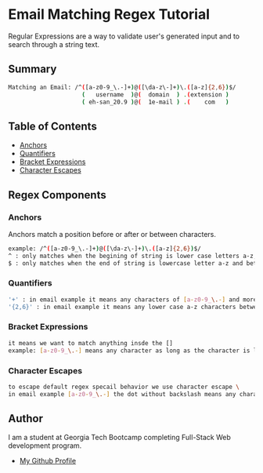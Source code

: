 # Email Matching Regex Tutorial

Regular Expressions are a way to validate user's generated input and to search through a string text.

## Summary
```sh
Matching an Email: /^([a-z0-9_\.-]+)@([\da-z\-]+)\.([a-z]{2,6})$/
                     (   username  )@(  domain  ) .(extension )
                     ( eh-san_20.9 )@(  1e-mail ) .(    com   )
```

## Table of Contents

- [Anchors](#anchors)
- [Quantifiers](#quantifiers)
- [Bracket Expressions](#bracket-expressions)
- [Character Escapes](#character-escapes)

## Regex Components

### Anchors
Anchors match a position before or after or between characters.
```sh
example: /^([a-z0-9_\.-]+)@([\da-z\-]+)\.([a-z]{2,6})$/
^ : only matches when the begining of string is lower case letters a-z, numbers 0-9, underscore, dot and hyphen.
$ : only matches when the end of string is lowercase letter a-z and between 2 to 6 characters.
```
### Quantifiers
```sh
'+' : in email example it means any characters of [a-z0-9_\.-] and more will be a match.
'{2,6}' : in email example it means any lower case a-z characters between 2 and 6 will be a match.
```

### Bracket Expressions
```sh
it means we want to match anything insde the []
example: [a-z0-9_\.-] means any character as long as the character is lower case letters a-z, numbers 0-9, underscore, dot and hyphen.
```

### Character Escapes
```sh
to escape default regex specail behavior we use character escape \
in email example [a-z0-9_\.-] the dot without backslash means any character, but with using backslash before dot we want to macth the dot character itself.
```

## Author
I am a student at Georgia Tech Bootcamp completing Full-Stack Web development program.
- [My Github Profile](https://github.com/ekhosr)